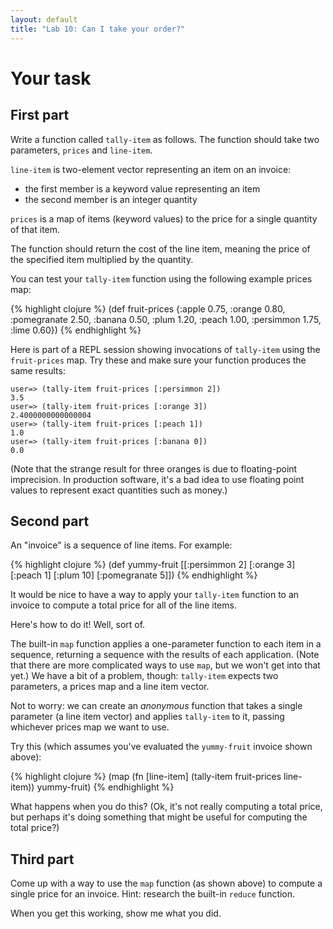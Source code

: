 ```yaml
---
layout: default
title: "Lab 10: Can I take your order?"
---
```


# Your task

## First part

Write a function called `tally-item` as follows.  The function should take two parameters, `prices` and `line-item`.

`line-item` is two-element vector representing an item on an invoice:

* the first member is a keyword value representing an item
* the second member is an integer quantity

 `prices` is a map of items (keyword values) to the price for a single quantity of that item.

The function should return the cost of the line item, meaning the price of the specified item multiplied by the quantity.

You can test your `tally-item` function using the following example prices map:

{% highlight clojure %}
(def fruit-prices
  {:apple 0.75,
   :orange 0.80,
   :pomegranate 2.50,
   :banana 0.50,
   :plum 1.20,
   :peach 1.00,
   :persimmon 1.75,
   :lime 0.60})
{% endhighlight %}

Here is part of a REPL session showing invocations of `tally-item` using the `fruit-prices` map.  Try these and make sure your function produces the same results:

    user=> (tally-item fruit-prices [:persimmon 2])
    3.5
    user=> (tally-item fruit-prices [:orange 3])
    2.4000000000000004
    user=> (tally-item fruit-prices [:peach 1])
    1.0
    user=> (tally-item fruit-prices [:banana 0])
    0.0

(Note that the strange result for three oranges is due to floating-point imprecision.  In production software, it's a bad idea to use floating point values to represent exact quantities such as money.)

## Second part

An "invoice" is a sequence of line items.  For example:

{% highlight clojure %}
(def yummy-fruit
  [[:persimmon 2]
   [:orange 3]
   [:peach 1]
   [:plum 10]
   [:pomegranate 5]])
{% endhighlight %}

It would be nice to have a way to apply your `tally-item` function to an invoice to compute a total price for all of the line items.

Here's how to do it!  Well, sort of.

The built-in `map` function applies a one-parameter function to each item in a sequence, returning a sequence with the results of each application.  (Note that there are more complicated ways to use `map`, but we won't get into that yet.)  We have a bit of a problem, though: `tally-item` expects two parameters, a prices map and a line item vector.

Not to worry: we can create an *anonymous* function that takes a single parameter (a line item vector) and applies `tally-item` to it, passing whichever prices map we want to use.

Try this (which assumes you've evaluated the `yummy-fruit` invoice shown above):

{% highlight clojure %}
(map (fn [line-item] (tally-item fruit-prices line-item))
     yummy-fruit)
{% endhighlight %}

What happens when you do this?  (Ok, it's not really computing a total price, but perhaps it's doing something that might be useful for computing the total price?)

## Third part

Come up with a way to use the `map` function (as shown above) to compute a single price for an invoice.  Hint: research the built-in `reduce` function.

When you get this working, show me what you did.

<!-- vim:set wrap: ­-->
<!-- vim:set linebreak: -->
<!-- vim:set nolist: -->
